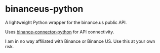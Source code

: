 # binanceus-python
A lightweight Python wrapper for the binance.us public API. 

Uses [binance-connector-python](https://github.com/binance/binance-connector-python) for API connectivity.

I am in no way affiliated with Binance or Binance US. Use this at your own risk. 
